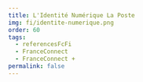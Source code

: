 ```yaml
---
title: L'Identité Numérique La Poste
img: fi/identite-numerique.png
order: 60
tags:
  - referencesFcFi
  - FranceConnect
  - FranceConnect +
permalink: false
---
```


